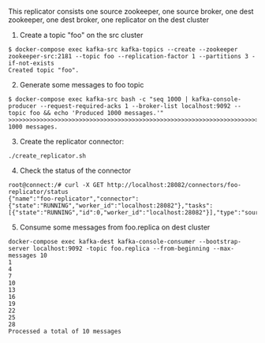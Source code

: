 This replicator consists one source zookeeper, one source broker,  one dest zookeeper, one dest broker,  one replicator on the dest cluster



1. Create a topic "foo" on the src cluster
```
$ docker-compose exec kafka-src kafka-topics --create --zookeeper zookeeper-src:2181 --topic foo --replication-factor 1 --partitions 3 -if-not-exists
Created topic "foo".
```

2. Generate some messages to foo topic
```
$ docker-compose exec kafka-src bash -c "seq 1000 | kafka-console-producer --request-required-acks 1 --broker-list localhost:9092 --topic foo && echo 'Produced 1000 messages.'"
>>>>>>>>>>>>>>>>>>>>>>>>>>>>>>>>>>>>>>>>>>>>>>>>>>>>>>>>>>>>>>>>>>>>>>>>>>>>>>>>>>>>>>>>>>>>>>>>>>>>>>>>>>>>>>>>>>>>>>>>>>>>>>>>>>>>>>>>>>>>>>>>>>>>>>>>>>>>>>>>>>>>>>>>>>>>>>>>>>>>>>>>>>>>>>>>>>>>>>>>>>>>>>>>>>>>>>>>>>>>>>>>>>>>>>>>>>>>>>>>>>>>>>>>>>>>>>>>>>>>>>>>>>>>>>>>>>>>>>>>>>>>>>>>>>>>>>>>>>>>>>>>>>>>>>>>>>>>>>>>>>>>>>>>>>>>>>>>>>>>>>>>>>>>>>>>>>>>>>>>>>>>>>>>>>>>>>>>>>>>>>>>>>>>>>>>>>>>>>>>>>>>>>>>>>>>>>>>>>>>>>>>>>>>>>>>>>>>>>>>>>>>>>>>>>>>>>>>>>>>>>>>>>>>>>>>>>>>>>>>>>>>>>>>>>>>>>>>>>>>>>>>>>>>>>>>>>>>>>>>>>>>>>>>>>>>>>>>>>>>>>>>>>>>>>>>>>>>>>>>>>>>>>>>>>>>>>>>>>>>>>>>>>>>>>>>>>>>>>>>>>>>>>>>>>>>>>>>>>>>>>>>>>>>>>>>>>>>>>>>>>>>>>>>>>>>>>>>>>>>>>>>>>>>>>>>>>>>>>>>>>>>>>>>>>>>>>>>>>>>>>>>>>>>>>>>>>>>>>>>>>>>>>>>>>>>>>>>>>>>>>>>>>>>>>>>>>>>>>>>>>>>>>>>>>>>>>>>>>>>>>>>>>>>>>>>>>>>>>>>>>>>>>>>>>>>>>>>>>>>>>>>>>>>>>>>>>>>>>>>>>>>>>>>>>>>>>>>>>>>>>>>>>>>>>>>>>>>>>>>>>>>>>>>>>>>>>>>>>>>>>>>>>>>>>>>>>>>>>>>>>>>>>>>>>>>>>>>>>>>>>>>>>>>>>>>>>>>>>>>>>>>>>>>>>>>>>>>>>>>>>>>>>>>>>>>>>>>>>>>>Produced 1000 messages.
```

3. Create the replicator connector:
```
./create_replicator.sh
```

4. Check the status of the connector
```
root@connect:/# curl -X GET http://localhost:28082/connectors/foo-replicator/status
{"name":"foo-replicator","connector":{"state":"RUNNING","worker_id":"localhost:28082"},"tasks":[{"state":"RUNNING","id":0,"worker_id":"localhost:28082"}],"type":"source"}
```

5. Consume some messages from foo.replica on dest cluster
```
docker-compose exec kafka-dest kafka-console-consumer --bootstrap-server localhost:9092 -topic foo.replica --from-beginning --max-messages 10
1
4
7
10
13
16
19
22
25
28
Processed a total of 10 messages
```
